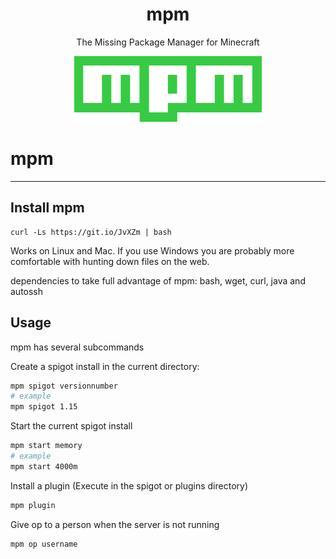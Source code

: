 
<div align="center">
    <h1>mpm</h1>
    <p>The Missing Package Manager for Minecraft</p>
    <img width="300" src="https://raw.githubusercontent.com/paperbenni/mpm/master/logo/logo.png">
</div>

# mpm
---------------------------------------

## Install mpm
```
curl -Ls https://git.io/JvXZm | bash
```
Works on Linux and Mac. If you use Windows you are probably more comfortable with hunting down files on the web. 

dependencies to take full advantage of mpm: bash, wget, curl, java and autossh

## Usage
mpm has several subcommands

Create a spigot install in the current directory:

```sh
mpm spigot versionnumber
# example
mpm spigot 1.15
```

Start the current spigot install
```sh
mpm start memory
# example
mpm start 4000m
```

Install a plugin
(Execute in the spigot or plugins directory)
```sh
mpm plugin
```

Give op to a person when the server is not running
```sh
mpm op username
```

